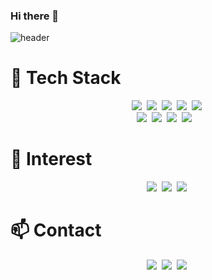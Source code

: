 ### Hi there 👋

![header](https://capsule-render.vercel.app/api?type=soft&color=auto&height=150&section=header&text=YeonjuCha&fontSize=70&animation=twinkling)

💬 Tech Stack
=============
<p align="center">
  <img src="https://img.shields.io/badge/Java-007396?style=flat-square&logo=Java&logoColor=white"/></a>&nbsp 
  <img src="https://img.shields.io/badge/SpringBoot-6DB33F?style=flat-square&logo=Spring&logoColor=white"/></a>&nbsp 
  <img src="https://img.shields.io/badge/Oracle-092E20?style=flat-square&logo=Oracle&logoColor=white"/></a>&nbsp 
  <img src="https://img.shields.io/badge/Mysql-E6B91E?style=flat-square&logo=MySql&logoColor=white"/></a>&nbsp 
  <img src="https://img.shields.io/badge/spring-333664?style=flat-square&logo=spring-aws&logoColor=white"/></a>&nbsp 
  <br>
  <img src="https://img.shields.io/badge/Javascript-ffb13b?style=flat-square&logo=javascript&logoColor=white"/></a>&nbsp 
  <img src="https://img.shields.io/badge/css-1572B6?style=flat-square&logo=css3&logoColor=white"/></a>&nbsp 
  <img src="https://img.shields.io/badge/Vue.js-DB3552?style=flat-square&logo=Vue.js&logoColor=white"/></a>&nbsp 
  <img src="https://img.shields.io/badge/jQuery-005571?style=flat-square&logo=jQuery&logoColor=white"/></a>&nbsp &nbsp 
</p>


🌱 Interest
=============

<p align="center">
  <img src="https://img.shields.io/badge/Redis-DC382D?style=flat-square&logo=Redis&logoColor=white"/></a>&nbsp
  <img src="https://img.shields.io/badge/React-61DAFB?style=flat-square&logo=React&logoColor=white"/></a>&nbsp
  <img src="https://img.shields.io/badge/Java-007396?style=flat-square&logo=Java&logoColor=white"/></a>&nbsp 
</p>


📫 Contact
=============
<p align="center">
  <img src="https://img.shields.io/badge/Naver-03C75A?style=flat-square&logo=Naver&logoColor=white"/></a>&nbsp
  <img src="https://img.shields.io/badge/Git-F05032?style=flat-square&logo=Git&logoColor=white"/></a>&nbsp 
  <img src="https://img.shields.io/badge/Gmail-EA4335?style=flat-square&logo=Gmail&logoColor=white"/></a>&nbsp
</p>

<!--
**yzz99/yzz99** is a ✨ _special_ ✨ repository because its `README.md` (this file) appears on your GitHub profile.

Here are some ideas to get you started:

- 🔭 I’m currently working on ...
- 🌱 I’m currently learning ...
- 👯 I’m looking to collaborate on ...
- 🤔 I’m looking for help with ...
- 💬 Ask me about ...
- 📫 How to reach me: ...
- 😄 Pronouns: ...
- ⚡ Fun fact: ...
-->

